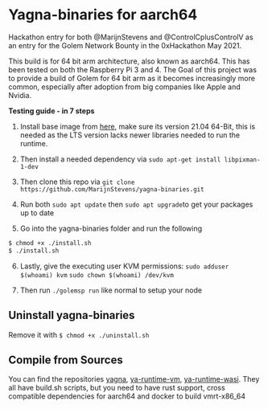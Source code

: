 # Yagna-binaries for aarch64

Hackathon entry for both @MarijnStevens and @ControlCplusControlV as an entry for the Golem Network Bounty in the 0xHackathon May 2021.

This build is for 64 bit arm architecture, also known as aarch64. This has been tested on both the Raspberry Pi 3 and 4. The Goal of this project was to provide a build of Golem for 64 bit arm as it becomes increasingly more common, especially after adoption from big companies like Apple and Nvidia.

**Testing guide - in 7 steps**
1. Install base image from [here](https://ubuntu.com/download/raspberry-pi), make sure its version 21.04 64-Bit, this is needed as the LTS version lacks newer libraries needed to run the runtime.

2. Then install a needed dependency via 
 ```sudo apt-get install libpixman-1-dev```
3. Then clone this repo via
```git clone https://github.com/MarijnStevens/yagna-binaries.git```
3. Run both ```sudo apt update``` then ```sudo apt upgrade```to get your packages up to date
4. Go into the yagna-binaries folder and run the following 
```Bash 
$ chmod +x ./install.sh
$ ./install.sh 
```
6. Lastly, give the executing user KVM permissions:
```sudo adduser $(whoami) kvm```
```sudo chown $(whoami) /dev/kvm```

7. Then run ```./golemsp run``` like normal to setup your node

## Uninstall yagna-binaries
Remove it with ```$ chmod +x ./uninstall.sh```

## Compile from Sources 

You can find the repositories [yagna](https://github.com/MarijnStevens/yagna), [ya-runtime-vm](https://github.com/MarijnStevens/ya-runtime-vm), [ya-runtime-wasi](https://github.com/MarijnStevens/ya-runtime-wasi). They all have build.sh scripts, but you need to have rust support, cross compatible dependencies for aarch64 and docker to build vmrt-x86_64
